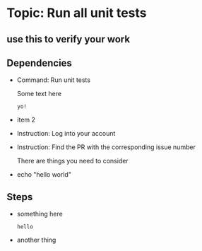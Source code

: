 # Topic: Run all unit tests

## use this to verify your work

## Dependencies

- Command: Run unit tests

    Some text here

    ```shell command ishere
    yo!
    ```
- item 2
- Instruction: Log into your account
- Instruction: Find the PR with the corresponding issue number
  
  There are things you need to consider
- echo "hello world"

## Steps

- something here

    ```angular2html
    hello
    ```

- another thing